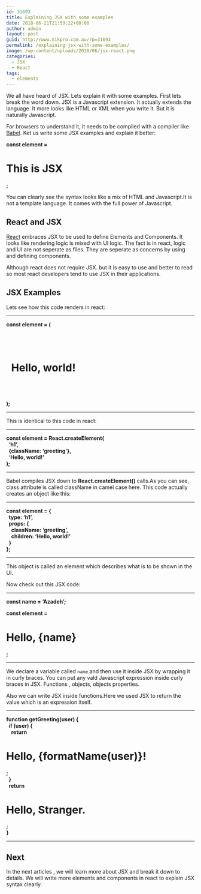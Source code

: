 ```yaml
---
id: 31693
title: Explaining JSX with some examples
date: 2018-06-21T21:59:22+00:00
author: admin
layout: post
guid: http://www.nikpro.com.au/?p=31693
permalink: /explaining-jsx-with-some-examples/
image: /wp-content/uploads/2018/06/jsx-react.png
categories:
  - JSX
  - React
tags:
  - elements
---
```

We all have heard of JSX. Lets explain it with some examples. First lets break the word down. JSX is a Javascript extension. It actually extends the language. It more looks like HTML or XML when you write it. But it is naturally Javascript. 

For browsers to understand it, it needs to be compiled with a compiler like [Babel](https://babeljs.io/). Ket us write some JSX examples and explain it better:

<p class="gatsby-code-jsx">
  <strong>const element = <h1>This is JSX</h1>;</p> 
  
  <p>
    </strong>You can clearly see the syntax looks like a mix of HTML and Javascript.It is not a template language. It comes with the full power of Javascript.
  </p>
  
  <h2 class="gatsby-code-jsx">
    React and JSX
  </h2>
  
  <p>
    <a href="http://www.nikpro.com.au/react-or-angular-how-much-it-matters/">React</a> embraces JSX to be used to define Elements and Components. It looks like rendering logic is mixed with UI logic. The fact is in react, logic and UI are not seperate as files. They are seperate as concerns by using and defining components.
  </p>
  
  <p>
    Although react does not require JSX. but it is easy to use and better to read so most react developers tend to use JSX in their applications.
  </p>
  
  <h2>
    JSX Examples 
  </h2>
  
  <p>
    Lets see how this code renders in react:
  </p>
  
  <hr />
  
  <p>
    <strong>const element = (</strong><br /> <strong> <h1 className=&#8221;greeting&#8221;></strong><br /> <strong>  Hello, world!</strong><br /> <strong>  </h1></strong><br /> <strong>);</strong>
  </p>
  
  <hr />
  
  <p>
    This is identical to this code in react:
  </p>
  
  <hr />
  
  <p>
    <strong>const element = React.createElement(</strong><br /> <strong>  &#8216;h1&#8217;,</strong><br /> <strong>  {className: &#8216;greeting&#8217;},</strong><br /> <strong>  &#8216;Hello, world!&#8217;</strong><br /> <strong>);</strong>
  </p>
  
  <hr />
  
  <p>
    Babel compiles JSX down to <strong>React.createElement()</strong> calls.As you can see, class attribute is called className in camel case here. This code actually creates an object like this:
  </p>
  
  <hr />
  
  <p>
    <strong>const element = {</strong><br /> <strong>  type: &#8216;h1&#8217;,</strong><br /> <strong>  props: {</strong><br /> <strong>    className: &#8216;greeting&#8217;,</strong><br /> <strong>    children: &#8216;Hello, world!&#8217;</strong><br /> <strong>  }</strong><br /> <strong>};</strong>
  </p>
  
  <hr />
  
  <p>
    This object is called an element which describes what is to be shown in the UI.
  </p>
  
  <p>
    Now check out this JSX code:
  </p>
  
  <hr />
  
  <p>
    <strong><span class="token keyword">const</span> name <span class="token operator">=</span> <span class="token string">&#8216;Azadeh&#8217;</span><span class="token punctuation">;</span></strong>
  </p>
  
  <p>
    <strong>const element = <h1>Hello, {name}</h1>;</strong>
  </p>
  
  <hr />
  
  <p>
    We declare a variable called <code>name</code> and then use it inside JSX by wrapping it in curly braces. You can put any vald Javascript expression inside curly braces in JSX. Functions , objects, objects properties.
  </p>
  
  <p>
    Also we can write JSX inside functions.Here we used JSX to return the value which is an expression itself.
  </p>
  
  <hr />
  
  <p>
    <strong>function getGreeting(user) {</strong><br /> <strong>  if (user) {</strong><br /> <strong>    return <h1>Hello, {formatName(user)}!</h1>;</strong><br /> <strong>  }</strong><br /> <strong>  return <h1>Hello, Stranger.</h1>;</strong><br /> <strong>}</strong>
  </p>
  
  <hr />
  
  <h2>
    Next
  </h2>
  
  <p>
    In the next articles , we will learn more about JSX and break it down to details. We will write more elements and components in react to explain JSX syntax clearly.
  </p>